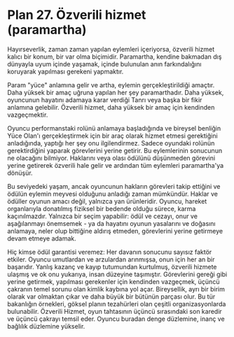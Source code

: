 # Plan 27. Özverili hizmet (paramartha)

Hayırseverlik, zaman zaman yapılan eylemleri içeriyorsa, özverili hizmet kalıcı bir konum, bir var olma biçimidir. Paramartha, kendine bakmadan dış dünyayla uyum içinde yaşamak, içinde bulunulan anın farkındalığını koruyarak yapılması gerekeni yapmaktır.

Param "yüce" anlamına gelir ve artha, eylemin gerçekleştirildiği amaçtır. Daha yüksek bir amaç uğruna yapılan her şey paramarthadır. Daha yüksek, oyuncunun hayatını adamaya karar verdiği Tanrı veya başka bir fikir anlamına gelebilir. Özverili hizmet, daha yüksek bir amaç için kendinden vazgeçmektir.

Oyuncu performanstaki rolünü anlamaya başladığında ve bireysel benliğin Yüce Olan'ı gerçekleştirmek için bir araç olarak hizmet etmesi gerektiğini anladığında, yaptığı her şey onu ilgilendirmez. Sadece oyundaki rolünün gerektirdiğini yaparak görevlerini yerine getirir. Bu eylemlerinin sonucunun ne olacağını bilmiyor. Haklarını veya olası ödülünü düşünmeden görevini yerine getirerek özverili hale gelir ve ardından tüm eylemleri paramartha'ya dönüşür.

Bu seviyedeki yaşam, ancak oyuncunun hakların görevleri takip ettiğini ve ödülün eylemin meyvesi olduğunu anladığı zaman mümkündür. Haklar ve ödüller oyunun amacı değil, yalnızca yan ürünleridir. Oyuncu, hareket organlarıyla donatılmış fiziksel bir bedende olduğu sürece, karma kaçınılmazdır. Yalnızca bir seçim yapabilir: ödül ve cezayı, onur ve aşağılanmayı önemsemek - ya da hayatını oyunun yasalarını ve doğasını anlamaya, neler olup bittiğine aldırış etmeden, görevlerini yerine getirmeye devam etmeye adamak.

Hiç kimse ödül garantisi veremez: Her davanın sonucunu sayısız faktör etkiler. Oyuncu umutlardan ve arzulardan arınmışsa, onun için her an bir başarıdır. Yanlış kazanç ve kayıp tutumundan kurtulmuş, özverili hizmete ulaşmış ve ok onu yukarıya, insan düzeyine taşımıştır. Görevlerini gereği gibi yerine getirmek, yapılması gerekenler için kendinden vazgeçmek, üçüncü çakranın temel sorunu olan kimlik kaybına yol açar. Bireysellik, ayrı bir birim olarak var olmaktan çıkar ve daha büyük bir bütünün parçası olur. Bu tür bakanlığın örnekleri, göksel planın tezahürleri olan çeşitli organizasyonlarda bulunabilir. Özverili Hizmet, oyun tahtasının üçüncü sırasındaki son karedir ve üçüncü çakrayı temsil eder. Oyuncu buradan denge düzlemine, inanç ve bağlılık düzlemine yükselir.
